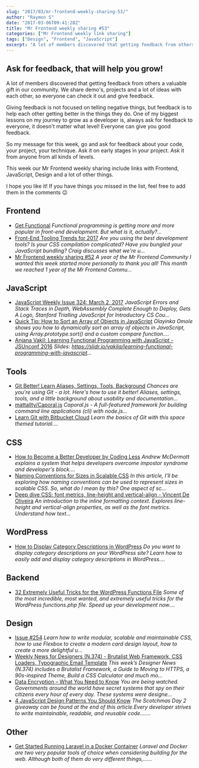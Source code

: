 ```yaml
---
slug: "2017/03/mr-frontend-weekly-sharing-53/"
author: "Raymon S"
date: "2017-03-06T09:41:28Z"
title: "Mr Frontend weekly sharing #53"
categories: ["Mr Frontend weekly link sharing"]
tags: ["Design", "Frontend", "JavaScript"]
excerpt: "A lot of members discovered that getting feedback from others a valuable gift in our community. We ..."
---
```


## Ask for feedback, that will help you grow!

A lot of members discovered that getting feedback from others a valuable gift in our community. We share demo's, projects and a lot of ideas with each other, so everyone can check it out and give feedback.

Giving feedback is not focused on telling negative things, but feedback is to help each other getting better in the things they do. One of my biggest lessons on my journey to grow as a developer is, always ask for feedback to everyone, it doesn't matter what level! Everyone can give you good feedback.

So my message for this week, go and ask for feedback about your code, your project, your technique. Ask it on early stages in your project. Ask it from anyone from all kinds of levels.

This week our Mr Frontend weekly sharing include links with Frontend, JavaScript, Design and a lot of other things.

I hope you like it! If you have things you missed in the list, feel free to add them in the comments 😉

## Frontend

* [Get Functional](http://buff.ly/2m5830O "Get Functional") _Functional programming is getting more and more popular in front-end development. But what is it, actually?..._
* [Front-End Tooling Trends for 2017](http://buff.ly/2lXXLPY "Front-End Tooling Trends for 2017") _Are you using the best development tools? Is your CSS compilation complicated? Have you bungled your JavaScript bundling? Craig discusses what we're u..._
* [Mr Frontend weekly sharing #52](http://blog.mrfrontend.org/2017/02/mr-frontend-weekly-sharing-52/ "Mr Frontend weekly sharing #52") _A year of the Mr Frontend Community I wanted this week started more personally to thank you all! This month we reached 1 year of the Mr Frontend Commu..._

## JavaScript

* [JavaScript Weekly Issue 324: March 2, 2017](http://buff.ly/2lEQMrY "JavaScript Weekly Issue 324: March 2, 2017") _JavaScript Errors and Stack Traces in Depth, WebAssembly Complete Enough to Deploy, Gets A Logo, Stanford Trialling JavaScript for Introductory CS Cou..._
* [Quick Tip: How to Sort an Array of Objects in JavaScript](http://buff.ly/2lwRkQj "Quick Tip: How to Sort an Array of Objects in JavaScript") _Olayinka Omole shows you how to dynamically sort an array of objects in JavaScript, using Array.prototype.sort() and a custom compare function...._
* [Anjana Vakil: Learning Functional Programming with JavaScript - JSUnconf 2016](http://buff.ly/2lGljHe "Anjana Vakil: Learning Functional Programming with JavaScript - JSUnconf 2016") _Slides: https://slidr.io/vakila/learning-functional-programming-with-javascript..._

## Tools

* [Git Better! Learn Aliases, Settings, Tools, Background](http://buff.ly/2mkrNy3 "Git Better! Learn Aliases, Settings, Tools, Background") _Chances are you're using Git - a lot. Here's how to use it better! Aliases, settings, tools, and a little background about usability and documentation..._
* [mattallty/Caporal.js](http://buff.ly/2mxs3aL "mattallty/Caporal.js") _Caporal.js - A full-featured framework for building command line applications (cli) with node.js..._
* [Learn Git with Bitbucket Cloud](http://buff.ly/2mutq9S "Learn Git with Bitbucket Cloud") _Learn the basics of Git with this space themed tutorial...._

## CSS

* [How to Become a Better Developer by Coding Less](http://buff.ly/2lXYuke "How to Become a Better Developer by Coding Less") _Andrew McDermott explains a system that helps developers overcome impostor syndrome and developer's block...._
* [Naming Conventions for Sizes in Scalable CSS](http://buff.ly/2loof9P "Naming Conventions for Sizes in Scalable CSS") _In this article, I’ll be exploring how naming conventions can be used to represent sizes in scalable CSS. So, what do I mean by this? One aspect of sc..._
* [Deep dive CSS: font metrics, line-height and vertical-align - Vincent De Oliveira](http://buff.ly/2musEdd "Deep dive CSS: font metrics, line-height and vertical-align - Vincent De Oliveira") _An introduction to the inline formatting context. Explores line-height and vertical-align properties, as well as the font metrics. Understand how text..._

## WordPress

* [How to Display Category Descriptions in WordPress](http://buff.ly/2lotzKe "How to Display Category Descriptions in WordPress") _Do you want to display category descriptions on your WordPress site? Learn how to easily add and display category descriptions in WordPress...._

## Backend

* [32 Extremely Useful Tricks for the WordPress Functions File](http://buff.ly/2m6M0aq "32 Extremely Useful Tricks for the WordPress Functions File") _Some of the most incredible, most wanted, and extremely useful tricks for the WordPress functions.php file. Speed up your development now...._

## Design

* [Issue #254](http://buff.ly/2lotVRn "Issue #254") _Learn how to write modular, scalable and maintainable CSS, how to use Flexbox to create a modern card design layout, how to create a more delightful u..._
* [Weekly News for Designers (N.374) - Brutalist Web Framework, CSS Loaders, Typographic Email Template](http://buff.ly/2m64Bnw "Weekly News for Designers (N.374) - Brutalist Web Framework, CSS Loaders, Typographic Email Template") _This week’s Designer News (N.374) includes a Brutalist Framework, a Guide to Moving to HTTPS, a 90s-inspired Theme, Build a CSS Calculator and much mo..._
* [Data Encryption – What You Need to Know](http://buff.ly/2lQPprS "Data Encryption – What You Need to Know") _You are being watched. Governments around the world have secret systems that spy on their citizens every hour of every day. These systems were designe..._
* [4 JavaScript Design Patterns You Should Know](http://buff.ly/2l4L5rH "4 JavaScript Design Patterns You Should Know") _The Scotchmas Day 2 giveaway can be found at the end of this article.Every developer strives to write maintainable, readable, and reusable code......._

## Other

* [Get Started Running Laravel in a Docker Container](http://buff.ly/2m65EDW "Get Started Running Laravel in a Docker Container") _Laravel and Docker are two very popular tools of choice when considering building for the web. Although both of them do very different things,......_